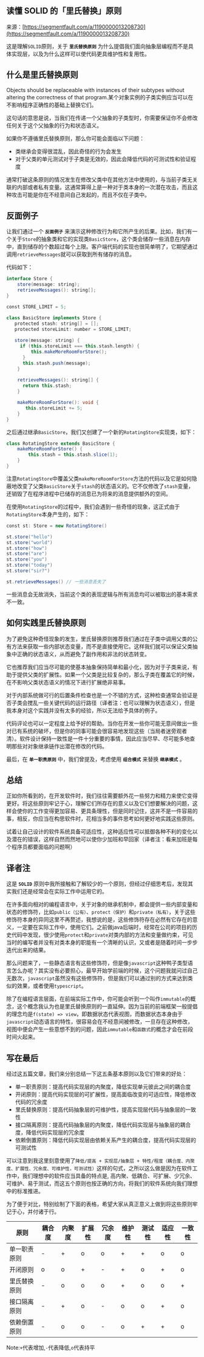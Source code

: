 ## 读懂 SOLID 的「里氏替换」原则

来源：[https://segmentfault.com/a/1190000013208730](https://segmentfault.com/a/1190000013208730)

这是理解`SOLID`原则，关于 **`里氏替换原则`** 为什么提倡我们面向抽象层编程而不是具体实现层，以及为什么这样可以使代码更具维护性和复用性。
## 什么是里氏替换原则

Objects should be replaceable with instances of their subtypes without altering the correctness of that program.某个对象实例的子类实例应当可以在不影响程序正确性的基础上替换它们。


这句话的意思是说，当我们在传递一个父抽象的子类型时，你需要保证你不会修改任何关于这个父抽象的行为和状态语义。

如果你不遵循里氏替换原则，那么你可能会面临以下问题：


* 类继承会变得很混乱，因此奇怪的行为会发生
* 对于父类的单元测试对于子类是无效的，因此会降低代码的可测试性和验证程度


通常打破这条原则的情况发生在修改父类中在其他方法中使用的，与当前子类无关联的内部或者私有变量。这通常算得上是一种对于类本身的一次潜在攻击，而且这种攻击可能是你在不经意间自己发起的，而且不仅在子类中。
## 反面例子

让我们通过一个 **`反面例子`** 来演示这种修改行为和它所产生的后果。比如，我们有一个关于`Store`的抽象类和它的实现类`BasicStore`，这个类会储存一些消息在内存中，直到储存的个数超过每个上限。客户端代码的实现也很简单明了，它期望通过调用`retrieveMessages`就可以获取到所有储存的消息。

代码如下：

```groovy
interface Store {
    store(message: string);
    retrieveMessages(): string[];
}

const STORE_LIMIT = 5;

class BasicStore implements Store {
   protected stash: string[] = [];
   protected storeLimit: number = STORE_LIMIT;
  
   store(message: string) {
     if (this.storeLimit === this.stash.length) {
         this.makeMoreRoomForStore();
      }
      this.stash.push(message);
    }
  
    retrieveMessages(): string[] {
      return this.stash;
    }

    makeMoreRoomForStore(): void {
       this.storeLimit += 5;
    }
}
```

之后通过继承`BasicStore`，我们又创建了一个新的`RotatingStore`实现类，如下：

```groovy
class RotatingStore extends BasicStore {
    makeMoreRoomForStore() {
        this.stash = this.stash.slice(1);
    }
}
```

注意`RotatingStore`中覆盖父类`makeMoreRoomForStore`方法的代码以及它是如何隐蔽地改变了父类`BasicStore`关于`stash`的状态语义的。它不仅修改了`stash`变量，还销毁了在程序进程中已储存的消息已为将来的消息提供额外的空间。

在使用`RotatingStore`的过程中，我们会遇到一些奇怪的现象，这正式由于`RotatingStore`本身产生的，如下：

```groovy
const st: Store = new RotatingStore()

st.store("hello")
st.store("world")
st.store("how")
st.store("are")
st.store("you")
st.store("today")
st.store("sir?")

st.retrieveMessages() // 一些消息丢失了
```

一些消息会无故消失，当前这个类的表现逻辑与所有消息均可以被取出的基本需求不一致。
## 如何实践里氏替换原则

为了避免这种奇怪现象的发生，里氏替换原则推荐我们通过在子类中调用父类的公有方法来获取一些内部状态变量，而不是直接使用它。这样我们就可以保证父类抽象中正确的状态语义，从而避免了副作用和非法的状态转变。

它也推荐我们应当尽可能的使基本抽象保持简单和最小化，因为对于子类来说，有助于提供父类的扩展性。如果一个父类是比较复杂的，那么子类在覆盖它的时候，在不影响父类状态语义的情况下进行扩展绝非易事。

对于内部系统做可行的后置条件检查也是一个不错的方式，这种检查通常会验证是否子类会搅乱一些关键代码的运行路径（译者注：也可以理解为状态语义），但是我本身对这个实践并没有太多的经验，所以无法给予具体的例子。

代码评论也可以一定程度上给予好的帮助。当你在开发一些你可能无意间做出一些对已有系统的破坏，但是你的同事可能会很容易地发现这些（当局者迷旁观者清）。软件设计保持一致性是一件十分重要的事情，因此应当尽早、尽可能多地查明那些对对象继承链作出潜在修改的代码。

最后，在 **`单一职责原则`** 中，我们曾提及，考虑使用 **`组合模式`** 来替换 **`继承模式`** 。
## 总结

正如你所看到的，在开发软件时，我们往往需要额外花一些努力和精力来使它变得更好。将这些原则牢记于心，理解它们所存在的意义以及它们想要解决的问题，这样会使你的工作变得更加容易、更具条理性，但是同时记住，这并不是一件容易的事，相反，你应当在构思软件时，花相当多的事件思考如何更好地实践这些原则。

试着让自己设计的软件系统具备可适应性，这种适应性可以抵御各种不利的变化以及潜在的错误，这样自然而然地可以使你少加班和早回家（译者注：看来加班是每个程序员都要面临的问题啊）
## 译者注

这是 **`SOLID`** 原则中我所接触和了解较少的一个原则，但经过仔细思考后，发现其实我们还是经常会在实际工作中运用它的。

在许多面向相对的编程语言中，关于对象的继承机制中，都会提供一些内部变量和状态的修饰符，比如`public（公有）`、`protect（保护）`和`private（私有）`，关于这些修饰符本身的异同这里不再赘述，我想说的是，这些修饰符存在必然有它存在的意义，一定要在实际工作中，使用它们。之前做java后端时，经常在公司的项目的历史代码中发现，很少使用`protect`和`private`对类内部的方法和变量做约束，可见当时的编写者并没有对类本身的职能有一个清晰的认识，又或者是随着时间一步步迭代出来的结果。

那么问题来了，一些静态语言有这些修饰符，但是像`javascript`这种鸭子类型语言怎么办呢？其实没有必要担心，最早开始学前端的时候，这个问题我就问过自己无数次，`javascript`虽然没有这些修饰符，但是我们可以通过别的方式来达到类似的效果，或者使用`typescript`。

除了在编程语言层面，在前端实际工作中，你可能会听到一个叫作`immutable`的概念，这个概念我认为也是里氏替换原则的一直延伸。因为当前的前端框架一般提倡的理念均是`f(state) => view`，即数据状态代表视图，而数据状态本身由于`javascript`动态语言的特性，很容易会在不经意间被修改，一旦存在这种修改，视图中便会产生一些意想不到的问题，因此`immutable`和`函数式`的概念才会在前段时间火起来。
## 写在最后

经过这五篇文章，我们来分别总结一下这五条基本原则以及它们带来的好处：


* 单一职责原则：提高代码实现层的内聚度，降低实现单元彼此之间的耦合度
* 开闭原则：提高代码实现层的可扩展性，提高面临改变的可适应性，降低修改代码的冗余度
* 里氏替换原则：提高代码抽象层的可维护性，提高实现层代码与抽象层的一致性
* 接口隔离原则：提高代码抽象层的内聚度，降低代码实现层与抽象层的耦合度，降低代码实现层的冗余度
* 依赖倒置原则：降低代码实现层由依赖关系产生的耦合度，提高代码实现层的可测试性


可以注意到我这里刻意使用了`降低/提高 + 实现层/抽象层 + 特性/程度（耦合度、内聚度、扩展性、冗余度、可维护性，可测试性）`这样的句式，之所以这么做是因为在软件工作中，我们理想中的软件应当具备的特点是, 高内聚、低耦合、可扩展、少冗余、可维护、易于测试，而这五个原则也按正确的方向，将我们的软件系统向我们理想中的标准推进。

为了便于对比，特别绘制了下面的表格，希望大家从真正意义上做到将这些原则牢记于心，并付诸于行。

| 原则 | 耦合度 | 内聚度 | 扩展性 | 冗余度 | 维护性 | 测试性 | 适应性 | 一致性 |
| - | - | - | - | - | - | - | - | - |
| 单一职责原则 | - | + | o | o | + | + | o | o |
| 开闭原则 | o | o | + | - | + | o | + | o |
| 里氏替换原则 | - | o | o | o | + | o | o | + |
| 接口隔离原则 | - | + | o | - | o | o | + | o |
| 依赖倒置原则 | - | o | o | - | o | + | + | o |


Note:`+`代表增加,`-`代表降低,`o`代表持平
